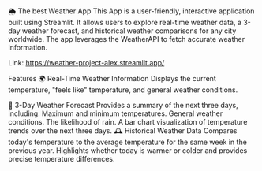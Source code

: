 🌦️ The best Weather App
This App is a user-friendly, interactive application built using Streamlit. It allows users to explore real-time weather data, a 3-day weather forecast, and historical weather comparisons for any city worldwide. The app leverages the WeatherAPI to fetch accurate weather information.

Link: https://weather-project-alex.streamlit.app/

Features
🌍 Real-Time Weather Information
Displays the current temperature, "feels like" temperature, and general weather conditions.

📅 3-Day Weather Forecast
Provides a summary of the next three days, including:
Maximum and minimum temperatures.
General weather conditions.
The likelihood of rain.
A bar chart visualization of temperature trends over the next three days.
🕰️ Historical Weather Data
Compares today's temperature to the average temperature for the same week in the previous year.
Highlights whether today is warmer or colder and provides precise temperature differences.
